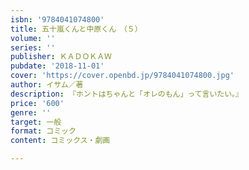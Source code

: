 ```yaml
---
isbn: '9784041074800'
title: 五十嵐くんと中原くん　（５）
volume: ''
series: ''
publisher: ＫＡＤＯＫＡＷ
pubdate: '2018-11-01'
cover: 'https://cover.openbd.jp/9784041074800.jpg'
author: イサム／著
description: 『ホントはちゃんと「オレのもん」って言いたい。』
price: '600'
genre: ''
target: 一般
format: コミック
content: コミックス・劇画

---
```

